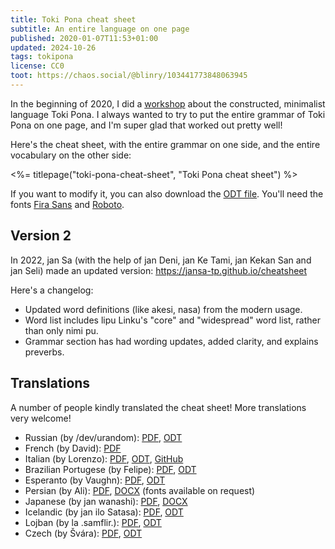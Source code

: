 ```yaml
---
title: Toki Pona cheat sheet
subtitle: An entire language on one page
published: 2020-01-07T11:53+01:00
updated: 2024-10-26
tags: tokipona
license: CC0
toot: https://chaos.social/@blinry/103441773848063945
---
```


In the beginning of 2020, I did a [workshop](/toki-pona-workshop/) about the constructed, minimalist language Toki Pona. I always wanted to try to put the entire grammar of Toki Pona on one page, and I'm super glad that worked out pretty well!

Here's the cheat sheet, with the entire grammar on one side, and the entire vocabulary on the other side:

<%= titlepage("toki-pona-cheat-sheet", "Toki Pona cheat sheet") %>

If you want to modify it, you can also download the [ODT file](toki-pona-cheat-sheet.odt). You'll need the fonts [Fira Sans](https://en.wikipedia.org/wiki/Fira_(typeface)) and [Roboto](https://en.wikipedia.org/wiki/Roboto).

## Version 2

In 2022, jan Sa (with the help of jan Deni, jan Ke Tami, jan Kekan San and jan Seli) made an updated version: <https://jansa-tp.github.io/cheatsheet>

Here's a changelog:

- Updated word definitions (like akesi, nasa) from the modern usage.
- Word list includes lipu Linku's "core" and "widespread" word list, rather than only nimi pu.
- Grammar section has had wording updates, added clarity, and explains preverbs.

## Translations

A number of people kindly translated the cheat sheet! More translations very welcome!

- Russian (by /dev/urandom): [PDF](toki-pona-cheat-sheet-ru.pdf), [ODT](toki-pona-cheat-sheet-ru.odt)
- French (by David): [PDF](toki-pona-cheat-sheet-fr.pdf)
- Italian (by Lorenzo): [PDF](toki-pona-cheat-sheet-it.pdf), [ODT](toki-pona-cheat-sheet-it.odt), [GitHub](https://github.com/lorenzobotti/toki-pona-foglio-trucchi)
- Brazilian Portugese (by Felipe): [PDF](toki-pona-cheat-sheet-pt_br.pdf), [ODT](toki-pona-cheat-sheet-pt_br.odt)
- Esperanto (by Vaughn): [PDF](toki-pona-cheat-sheet-eo.pdf), [ODT](toki-pona-cheat-sheet-eo.odt)
- Persian (by Ali): [PDF](toki-pona-cheat-sheet-fa.pdf), [DOCX](toki-pona-cheat-sheet-fa.docx) (fonts available on request)
- Japanese (by jan wanashi): [PDF](toki-pona-cheat-sheet-ja.pdf), [DOCX](toki-pona-cheat-sheet-ja.docx)
- Icelandic (by jan ilo Satasa): [PDF](toki-pona-cheat-sheet-is.pdf), [ODT](toki-pona-cheat-sheet-is.odt)
- Lojban (by la .samflir.): [PDF](toki-pona-cheat-sheet-jbo.pdf), [ODT](toki-pona-cheat-sheet-jbo.odt)
- Czech (by Švára): [PDF](toki-pona-cheat-sheet-cs.pdf), [ODT](toki-pona-cheat-sheet-cs.odt)
